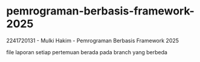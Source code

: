 # pemrograman-berbasis-framework-2025
2241720131 - Mulki Hakim - Pemrograman Berbasis Framework 2025

file laporan setiap pertemuan berada pada branch yang berbeda